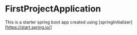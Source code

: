 # FirstProjectApplication

This is a starter spring boot app created using [springInitializer][https://start.spring.io/]


